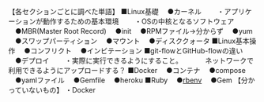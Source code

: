 【各セクションごとに調べた単語】
■Linux基礎
　●カーネル
　　・アプリケーションが動作するための基本環境
　　・OSの中核となるソフトウェア
　●MBR(Master Root Record)
　●init
　●RPMファイル→分からず
　●yum
　●スワップパーティション
　●マウント
　●ディスククォータ
■Linux基本操作
　●コンフリクト
　●インビテーション
■git-flowとGitHub-flowの違い
　●デプロイ
　　・実際に実行できるようにすること。
　　　ネットワークで利用できるようにアップロードする？
■Docker
　●コンテナ
　●compose
　●yamlファイル
　●Gemfile
　●heroku
■Ruby
　●[rbenv](https://qiita.com/yunzeroin/items/33a51c805e60ed5eca0e)
　●Gem
【分かっていないもの】
・Docker

